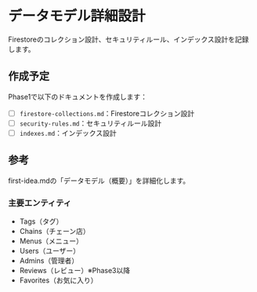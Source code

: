 # データモデル詳細設計

Firestoreのコレクション設計、セキュリティルール、インデックス設計を記録します。

## 作成予定

Phase1で以下のドキュメントを作成します：
- [ ] `firestore-collections.md`：Firestoreコレクション設計
- [ ] `security-rules.md`：セキュリティルール設計
- [ ] `indexes.md`：インデックス設計

## 参考

first-idea.mdの「データモデル（概要）」を詳細化します。

### 主要エンティティ
- Tags（タグ）
- Chains（チェーン店）
- Menus（メニュー）
- Users（ユーザー）
- Admins（管理者）
- Reviews（レビュー）※Phase3以降
- Favorites（お気に入り）
